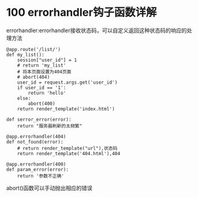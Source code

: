 # 100 errorhandler钩子函数详解

errorhandler:errorhandler接收状态码，可以自定义返回这种状态码的响应的处理方法

```text
@app.route('/list/')
def my_list():
    session["user_id"] = 1
    # return 'my_list'
    # 将本页面设置为404页面
    # abort(404)
    user_id = request.args.get('user_id')
    if user_id == '1':
        return 'hello'
    else:
        abort(400)
    return render_template('index.html')

def serror_error(error):
    return "服务器刷新的太频繁"

@app.errorhandler(404)
def not_found(error):
    # return render_template("url"),状态码
    return render_template('404.html'),404

@app.errorhandler(400)
def param_error(error):
    return '参数不正确'
```

abort\(\)函数可以手动抛出相应的错误

